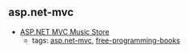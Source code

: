 asp.net-mvc
---
* [ASP.NET MVC Music Store](http://mvcmusicstore.codeplex.com)
    * tags: [asp.net-mvc](../tags/asp.net-mvc.md), [free-programming-books](../tags/free-programming-books.md)
